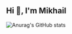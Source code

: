 ## Hi 👋, I'm Mikhail

![Anurag's GitHub stats](https://github-readme-stats.vercel.app/api?username=2F4S7&show_icons=true&theme=radical)

